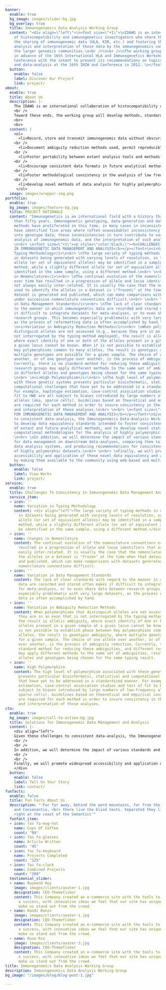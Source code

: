 ```yaml
---
banner:
  enable: true
  bg_image: images/slider-bg.jpg
  bg_overlay: true
  title: Immunogenomics Data Analysis Working Group
  content: "<div align=\"left\">\n<font size=\"+1\">\nIDAWG is an international collaboration
    of histocompatibility and immunogenetics investigators who share the goal of facilitating
    the sharing of immunogenomic data (HLA, KIR, etc.) and fostering the consistent
    analysis and interpretation of those data by the immunogenomics community and
    the larger genomics communities.\n<br />\n<br />\nThe working group was formed
    in advance of the 16th International HLA and Immunogenetics Workshop (IHIW) and
    Conference with the intent to present its recommendations on topics of data-management
    and data-analysis at the 16th IHIW and Conference in 2012. \n</font/>\n</div>"
  button:
    enable: false
    label: Discover Our Project
    link: project/
about:
  enable: true
  title: About Us
  description: |-
    The IDAWG is an international collaboration of histocompatibility and immunogenetics investigators who share the goal of making immunogenomic data (HLA, KIR, etc.) more useful across studies and between different groups.
    <br />
    Toward these ends, the working group will develop methods, standards, tools and recommendations intended to:
    <br>
    <br>
  content: |
    <ol>
      <li>Record, store and transmit immunogenomic data without obscuring the limitations of the typing method used, allow easy identification of allelic equivalency under successive nomenclatures, make data both human-readable (e.g., flat-text file) and machine-readable (e.g., XML file), conform to extant nomenclature rules, all without the use of proprietary platforms.</li>
    <br />
      <li>Document ambiguity reduction methods used, permit reproducible ambiguity reduction, and permit equivalency under different methods of ambiguity reduction.</li>
    <br />
      <li>Foster portability between extant analysis tools and methods to permit maximum access to investigators (e.g., web-based tools).</li>
    <br />
      <li>Encourage consistent data formats in future analytical methods, promoting widespread accessibility and application.</li>
    <br />
      <li>Foster methodological consistency in the analysis of low frequency alleles and heterogeneous data, the estimation of haplotypes, Hardy-Weinberg testing of highly polymorphic data, the application of measures of and adjustment for linkage disequilibrium, tests for selection and measures of population differentiation, the calculation of odds ratios, relative risks, etc., corrections for multiple testing, mitigation of false positive readings.</li>
    <br />
      <li>Develop novel methods of data analysis for highly polymorphic loci in disease association and population studies (e.g., peptide and nucleotide-level analyses, multidimensional scaling analyses, and neural network analyses). </li>
     </ol>
  image: images/wrapper-img.png
portfolio:
  enable: true
  bg_image: images/feature-bg.jpg
  title: PROJECT RATIONALE
  content: "Immunogenetics is an international field with a history that spans more
    than fifty years. Immunogenetic genotyping, data-generation and data-analysis
    methods have proliferated in this time, in many cases in inconsistent ways. We
    have identified five areas where (often unavoidable) inconsistency can be introduced
    into genotype data; these inconsistencies in turn contribute to variation in the
    analysis of immunogenomic data, and the interpretation of such analyses.\n<br>
    \n<br> \n<font size=\"+1\"><p style=\"color:black;\"><b>CHALLENGES TO CONSISTENCY
    IN IMMUNOGENETIC DATA MANAGEMENT AND ANALYSIS</b></p></font>\n<i>Variation in
    Typing Methodology</i>\n<br> \nThe large variety of typing methods in use results
    in datasets being generated with varying levels of resolution, so that a particular
    allele (or set of equivalent alleles) may be identified in a sample using one
    method, while a slightly different allele (or set of equivalent alleles) may be
    identified in the same sample, using a different method.\n<br> \n<br> \n<i>Changes
    in Nomenclature</i>\n<br> \nThe continual evolution of the nomenclature conventions
    over time has resulted in a progression of allele and locus identifiers that are
    not always easily inter-related. It is usually the case that the nomenclature
    used to identify the alleles in a dataset is \"frozen\" at the time when that
    dataset is generated and published, which can make comparisons with datasets generated
    under successive nomenclature conventions difficult.\n<br> \n<br> \n<i>Variation
    in Data Management Standards</i>\n<br> \nThe lack of clear standards with regard
    to the manner in which immunogenetic data are recorded and stored often makes
    it difficult to integrate datasets for meta-analyses, or to even share data between
    research groups. This becomes especially problematic with very large datasets,
    as the process of reformatting data is often accomplished by hand.\n<br> \n<br>
    \n<i>Variation in Ambiguity Reduction Methods</i>\n<br> \nWhen polymorphisms that
    distinguish alleles are not assessed (e.g., because they are in an exon that is
    not interrogated by the typing method employed), the result is allelic ambiguity,
    where exact identity of one or both of the alleles present in a given sample at
    a given locus cannot be known. When it is not possible to establish phase between
    key polymorphisms common to many alleles, the result is genotypic ambiguity, where
    multiple genotypes are possible for a given sample. The choice of one allele over
    another, or of one genotype over another, is the process of ambiguity reduction.
    Currently, there is no standard method for reducing these ambiguities, and different
    research groups may apply different methods to the same set of ambiguities, resulting
    in different alleles and genotypes being chosen for the same typing result.\n<br>
    \n<br> \n<i>High Polymorphism</i>\n<br> \nThe high level of polymorphism associated
    with these genetic systems presents particular bioinformatic, statistical and
    computational challenges that have yet to be addressed in a standardized manner.
    For example, haplotype estimation, case-control association studies and test of
    fit to HWE are all subject to biases introduced by large numbers of low-frequency
    alleles (aka, sparse cells). Guidelines based on theoretical and empirical considerations
    are required for each method in order to insure consistency in the application
    and interpretation of these analyses.\n<br> \n<br> \n<font size=\"+1\"><p style=\"color:black;\"><b>SOLUTIONS
    FOR IMMUNOGENETIC DATA MANAGEMENT AND ANALYSIS</b></p></font>\nGiven these challenges
    to consistent data-analysis, the Immunogenomics Data-Analysis Working Group proposes
    to develop data equivalency standards intended to foster consistency in the use
    of extant and future analytical methods, and to develop novel statistical and
    computational methodologies for the analysis of highly polymorphic loci.\n<br>
    \n<br> \nIn addition, we will determine the impact of various standards and methods
    for data management on downstream data-analyses, comparing them to extant immunogenetic
    data analysis systems, and producing recommendations for consistency in the analysis
    of highly polymorphic datasets.\n<br> \n<br> \nFinally, we will promote widespread
    accessibility and application of these novel data equivalency and analytical tools
    by making them available to the community using web-based and multi-platform approaches.\n\n"
  button:
    enable: false
    label: View Works
    link: project/
service:
  enable: true
  title: Challenges To Consistency In Immunogenomic Data Management And Analysis
  service_item:
  - icon: ''
    name: Variation in Typing Methodology
    content: <div align="left">The large variety of typing methods in use results
      in datasets being generated with varying levels of resolution, so that a particular
      allele (or set of equivalent alleles) may be identified in a sample using one
      method, while a slightly different allele (or set of equivalent alleles) may
      be identified in the same sample, using a different method.</div>
  - icon: ''
    name: Changes in Nomenclature
    content: The continual evolution of the nomenclature conventions over time has
      resulted in a progression of allele and locus identifiers that are not always
      easily inter-related. It is usually the case that the nomenclature used to identify
      the alleles in a dataset is "frozen" at the time when that dataset is generated
      and published, which can make comparisons with datasets generated under successive
      nomenclature conventions difficult.
  - icon: ''
    name: Variation in Data Management Standards
    content: The lack of clear standards with regard to the manner in which immunogenetic
      data are recorded and stored often makes it difficult to integrate datasets
      for meta-analyses, or to even share data between research groups. This becomes
      especially problematic with very large datasets, as the process of reformatting
      data is often accomplished by hand.
  - icon: ''
    name: Variation in Ambiguity Reduction Methods
    content: When polymorphisms that distinguish alleles are not assessed (e.g., because
      they are in an exon that is not interrogated by the typing method employed),
      the result is allelic ambiguity, where exact identity of one or both of the
      alleles present in a given sample at a given locus cannot be known. When it
      is not possible to establish phase between key polymorphisms common to many
      alleles, the result is genotypic ambiguity, where multiple genotypes are possible
      for a given sample. The choice of one allele over another, or of one genotype
      over another, is the process of ambiguity reduction. Currently, there is no
      standard method for reducing these ambiguities, and different research groups
      may apply different methods to the same set of ambiguities, resulting in different
      alleles and genotypes being chosen for the same typing result.
  - icon: ''
    name: High Polymorphism
    content: The high level of polymorphism associated with these genetic systems
      presents particular bioinformatic, statistical and computational challenges
      that have yet to be addressed in a standardized manner. For example, haplotype
      estimation, case-control association studies and test of fit to HWE are all
      subject to biases introduced by large numbers of low-frequency alleles (aka,
      sparse cells). Guidelines based on theoretical and empirical considerations
      are required for each method in order to insure consistency in the application
      and interpretation of these analyses.
cta:
  enable: true
  bg_image: images/call-to-action-bg.jpg
  title: Solutions for Immunogenomic Data Management and Analysis
  content: |-
    <div align="left">
    Given these challenges to consistent data-analysis, the Immunogenomics Data-Analysis Working Group proposes to develop data equivalency standards intended to foster consistency in the use of extant and future analytical methods, and to develop novel statistical and computational methodologies for the analysis of highly polymorphic loci.
    <br />
    <br />
    In addition, we will determine the impact of various standards and methods for data mangement on downstream data-analyses, comparing them to extant immunogenetic data analysis systems, and producing recommendations for consistency in the analysis of highly polymorphic datasets.
    <br />
    <br />
    Finally, we will promote widespread accessibility and application of these novel data equivalency and analytical tools by making them available to the community using web-based and multi-platform approaches.
    </div>
  button:
    enable: false
    label: Tell Us Your Story
    link: contact/
funfacts:
  enable: false
  title: Fun Facts About Us
  description: "'Far far away, behind the word mountains, far from the countries Vokalia
    and Consonantia, <br> there live the blind texts. Separated they live in Bookmarksgrove
    right at the coast of the Semantics'"
  funfact_item:
  - icon: fas fa-mug-hot
    name: Cups Of Coffee
    count: "99"
  - icon: fas fa-glasses
    name: Article Written
    count: "45"
  - icon: fas fa-keyboard
    name: Projects Completed
    count: "125"
  - icon: fas fa-clock
    name: Combined Projects
    count: "200"
  testimonial_slider:
  - name: Raymond Roy
    image: images/clients/avater-1.jpg
    designation: CEO-Themefisher
    content: This Company created an e-commerce site with the tools to make our business
      a success, with innovative ideas we feel that our site has unique elements that
      make us stand out from the crowd.
  - name: Randi Renin
    image: images/clients/avater-1.jpg
    designation: CEO-Themefisher
    content: This Company created an e-commerce site with the tools to make our business
      a success, with innovative ideas we feel that our site has unique elements that
      make us stand out from the crowd.
  - name: Rose Rio
    image: images/clients/avater-3.jpg
    designation: CEO-Themefisher
    content: This Company created an e-commerce site with the tools to make our business
      a success, with innovative ideas we feel that our site has unique elements that
      make us stand out from the crowd.
title: Immunogenomics Data Analysis Working Group
description: Immunogenomics Data Analysis Working Group
bg_image: "/images/blog/blog-post-1.jpg"

---
```

